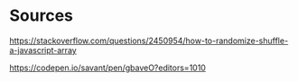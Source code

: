 





# Sources

https://stackoverflow.com/questions/2450954/how-to-randomize-shuffle-a-javascript-array

https://codepen.io/savant/pen/gbaveO?editors=1010